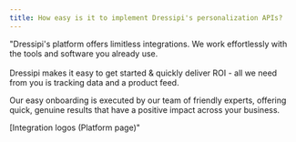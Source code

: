 ```yaml
---
title: How easy is it to implement Dressipi's personalization APIs?
---
```

"Dressipi's platform offers limitless integrations. We work effortlessly with the tools and software you already use.
<br><br>
Dressipi makes it easy to get started & quickly deliver ROI - all we need from you is tracking data and a product feed.

Our easy onboarding is executed by our team of friendly experts, offering quick, genuine results that have a positive impact across your business.

[Integration logos (Platform page)"
